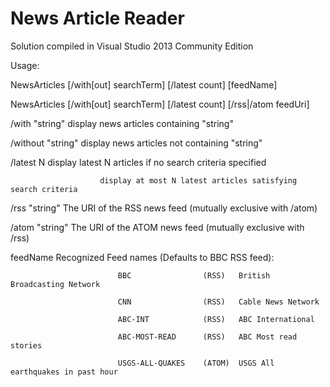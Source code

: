 # News Article Reader

Solution compiled in Visual Studio 2013 Community Edition

Usage:

NewsArticles [/with[out] searchTerm] [/latest count] [feedName]

NewsArticles [/with[out] searchTerm] [/latest count] [/rss|/atom feedUri]

  /with     "string"  display news articles containing "string"

  /without  "string"  display news articles not containing "string"

  /latest   N           display latest N articles if no search criteria specified

                        display at most N latest articles satisfying search criteria

  /rss      "string"  The URI of the RSS news feed (mutually exclusive with /atom)

  /atom     "string"  The URI of the ATOM news feed (mutually exclusive with /rss)

  feedName              Recognized Feed names (Defaults to BBC RSS feed):

                            BBC                (RSS)   British Broadcasting Network

                            CNN                (RSS)   Cable News Network

                            ABC-INT            (RSS)   ABC International

                            ABC-MOST-READ      (RSS)   ABC Most read stories

                            USGS-ALL-QUAKES    (ATOM)  USGS All earthquakes in past hour



